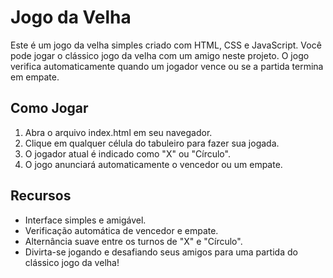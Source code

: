 # Jogo da Velha
Este é um jogo da velha simples criado com HTML, CSS e JavaScript. Você pode jogar o clássico jogo da velha com um amigo neste projeto. O jogo verifica automaticamente quando um jogador vence ou se a partida termina em empate.

## Como Jogar
1. Abra o arquivo index.html em seu navegador.
2. Clique em qualquer célula do tabuleiro para fazer sua jogada.
3. O jogador atual é indicado como "X" ou "Círculo".
4. O jogo anunciará automaticamente o vencedor ou um empate.
## Recursos
- Interface simples e amigável.
- Verificação automática de vencedor e empate.
- Alternância suave entre os turnos de "X" e "Círculo".
- Divirta-se jogando e desafiando seus amigos para uma partida do clássico jogo da velha!
